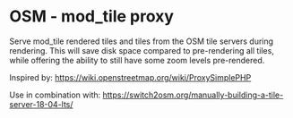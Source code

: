 # OSM - mod_tile proxy
Serve mod_tile rendered tiles and tiles from the OSM tile servers during rendering.
This will save disk space compared to pre-rendering all tiles, while offering the ability to still have some zoom levels pre-rendered.

Inspired by: https://wiki.openstreetmap.org/wiki/ProxySimplePHP

Use in combination with: https://switch2osm.org/manually-building-a-tile-server-18-04-lts/

